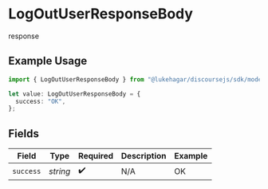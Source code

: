 # LogOutUserResponseBody

response

## Example Usage

```typescript
import { LogOutUserResponseBody } from "@lukehagar/discoursejs/sdk/models/operations";

let value: LogOutUserResponseBody = {
  success: "OK",
};
```

## Fields

| Field              | Type               | Required           | Description        | Example            |
| ------------------ | ------------------ | ------------------ | ------------------ | ------------------ |
| `success`          | *string*           | :heavy_check_mark: | N/A                | OK                 |